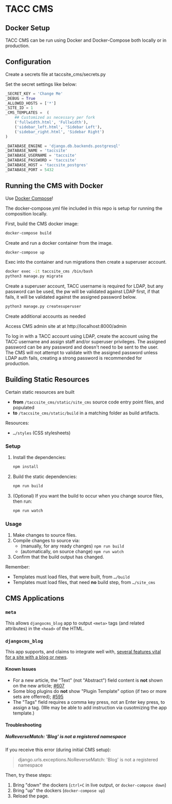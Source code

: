 # TACC CMS

## Docker Setup

TACC CMS can be run using Docker and Docker-Compose both locally or in production.

## Configuration

Create a secrets file at taccsite_cms/secrets.py

Set the secret settings like below:

```python
_SECRET_KEY = 'Change Me'
_DEBUG = True
_ALLOWED_HOSTS = ['*']
_SITE_ID = 1
_CMS_TEMPLATES =  (
    ## Customized as necessary per fork
    ('fullwidth.html', 'Fullwidth'),
    ('sidebar_left.html', 'Sidebar Left'),
    ('sidebar_right.html', 'Sidebar Right')
)

_DATABASE_ENGINE = 'django.db.backends.postgresql'
_DATABASE_NAME = 'taccsite'
_DATABASE_USERNAME = 'taccsite'
_DATABASE_PASSWORD = 'taccsite'
_DATABASE_HOST = 'taccsite_postgres'
_DATABASE_PORT = 5432
```

## Running the CMS with Docker

Use [Docker Compose](https://docs.docker.com/compose/)!

The docker-compose.yml file included in this repo is setup for running the composition locally.

First, build the CMS docker image:

```bash
docker-compose build
```
Create and run a docker container from the image.

```bash
docker-compose up
```
Exec into the container and run migrations then create a superuser account.

```bash
docker exec -it taccsite_cms /bin/bash
python3 manage.py migrate
```

Create a superuser account, TACC username is required for LDAP, but any password can be used, the pw will be validated against LDAP first, if that fails, it will be validated against the assigned password below.

```bash
python3 manage.py createsuperuser
```
Create additional accounts as needed

Access CMS admin site at at http://localhost:8000/admin

To log in with a TACC account using LDAP, create the account using the TACC username and assign staff and/or superuser privileges. The assigned password can be any password and doesn't need to be sent to the user. The CMS will not attempt to validate with the assigned password unless LDAP auth fails, creating a strong password is recommended for production.

## Building Static Resources

Certain static resources are built

- __from__ `/taccsite_cms/static/site_cms` source code entry point files, and populated
- __to__ `/taccsite_cms/static/build` in a matching folder as build artifacts.

Resources:

- `…/styles` (CSS stylesheets)

### Setup

1. Install the dependencies:

    ```bash
    npm install
    ```

2. Build the static dependencies:

    ```bash
    npm run build
    ```

3. (Optional) If you want the build to occur when you change source files, then run:

    ```bash
    npm run watch
    ```

### Usage

1. Make changes to source files.
2. Compile changes to source via:
    - (manually, for any ready changes) `npm run build`
    - (automatically, on source change) `npm run watch`
3. Confirm that the build output has changed.

Remember:

- Templates must load files, that were built, from `…/build`
- Templates must load files, that need __no__ build step, from `…/site_cms`

## CMS Applications

### `meta`

This allows `djangocms_blog` app to output `<meta>` tags (and related attributes) in the `<head>` of the HTML.

### `djangocms_blog`

This app supports, and claims to integrate well with, [several features vital for a site with a blog or news](https://djangocms-blog.readthedocs.io/en/latest/features/index.html).

#### Known Issues

- For a new article, the "Text" (not "Abstract") field content is **not** shown on the new article; [#607](https://github.com/nephila/djangocms-blog/issues/607)
- Some blog plugins do **not** show "Plugin Template" option (if two or more sets are offerred); [#595](https://github.com/nephila/djangocms-blog/issues/595)
- The "Tags" field requires a comma key press, not an Enter key press, to assign a tag. (We may be able to add instruction via cusotmizing the app template.)

#### Troubleshooting

##### NoReverseMatch: 'Blog' is not a registered namespace

If you receive this error (during initial CMS setup):

> django.urls.exceptions.NoReverseMatch: 'Blog' is not a registered namespace

Then, try these steps:

1. Bring "down" the dockers (`ctrl+C` in live output, or `docker-compose down`)
2. Bring "up" the dockers (`docker-compose up`)
3. Reload the page.
